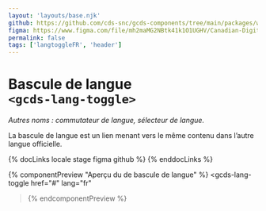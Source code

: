 ```yaml
---
layout: 'layouts/base.njk'
github: https://github.com/cds-snc/gcds-components/tree/main/packages/web/src/components/gcds-lang-toggle
figma: https://www.figma.com/file/mh2maMG2NBtk41k1O1UGHV/Canadian-Digital-Service%E2%80%A8---GC-Design-System?node-id=1792%3A4992&t=ciEmm7GYyGAY73zZ-0
permalink: false
tags: ['langtoggleFR', 'header']
---
```


# Bascule de langue <br>`<gcds-lang-toggle>`

_Autres noms : commutateur de langue, sélecteur de langue._

La bascule de langue est un lien menant vers le même contenu dans l’autre langue officielle.

{% docLinks locale stage figma github %}
{% enddocLinks %}

{% componentPreview "Aperçu du de bascule de langue" %}
<gcds-lang-toggle
href="#"
lang="fr"

> </gcds-lang-toggle>
> {% endcomponentPreview %}

